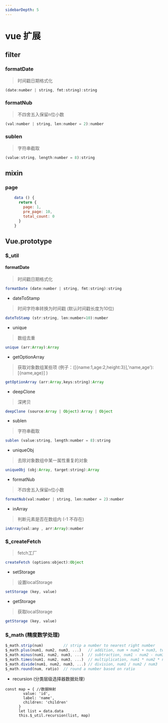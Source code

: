 ```yaml
---
sidebarDepth: 5
---
```

# vue 扩展
## filter 
### formatDate
> 时间戳日期格式化 
```javascript
(date:number | string, fmt:string):string
```
### formatNub
> 不四舍五入保留n位小数 
```javascript
(val:number | string, len:number = 2):number
```

### sublen
> 字符串截取
```javascript
(value:string, length:number = 8):string
```

## mixin

### page
```javascript
    data () {
      return {
        page: 1,
        pre_page: 10,
        total_count: 0
      }
    }
```

##  Vue.prototype
### $_util
#### formatDate
> 时间戳日期格式化 
```javascript
formatDate (date:number | string, fmt:string):string
```
  
* dateToStamp
 > 时间字符串转换为时间戳 (默认时间戳长度为10位)
```javascript
dateToStamp (str:string, len:number=10):number
```

* unique
 > 数组去重
```javascript
unique (arr:Array):Array
```

* getOptionArray
 > 获取对象数组某些项 (例子：([{name:1,age:2,height:3}],'name,age'):[{name,age}] )
```javascript
getOptionArray (arr:Array,keys:string):Array
```

* deepClone
> 深拷贝
```javascript
deepClone (source:Array | Object):Array | Object
```
* sublen
> 字符串截取
```javascript
sublen (value:string, length:number = 8):string
```

* uniqueObj
> 去除对象数组中某一属性重复的对象
```javascript
uniqueObj (obj:Array, target:string):Array
```

* formatNub
> 不四舍五入保留n位小数 
```javascript
formatNub(val:number | string, len:number = 2):number
```

* inArray
> 判断元素是否在数组内 (-1 不存在)
```javascript
inArray(val:any , arr:Array):number
```
### $_createFetch
> fetch工厂
```javascript
createFetch (options:object):Object
```
* setStorage
> 设置localStorage
```javascript
setStorage (key, value)
```
* getStorage
> 获取localStorage
```javascript
getStorage (key, value)
```

### $_math (精度数学处理)
```javascript
$_math.strip(num)         // strip a number to nearest right number
$_math.plus(num1, num2, num3, ...)   // addition, num + num2 + num3, two numbers is required at least.
$_math.minus(num1, num2, num3, ...)  // subtraction, num1 - num2 - num3
$_math.times(num1, num2, num3, ...)  // multiplication, num1 * num2 * num3
$_math.divide(num1, num2, num3, ...) // division, num1 / num2 / num3
$_math.round(num, ratio)  // round a number based on ratio
```

* recursion (分类层级选择器数据处理）
```
const map = { //数据映射
        value: 'id',
        label: 'name',
        children: 'children'
      }
      let list = data.data
      this.$_util.recursion(list, map)
```






